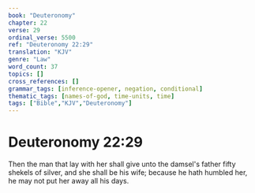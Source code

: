 ```yaml
---
book: "Deuteronomy"
chapter: 22
verse: 29
ordinal_verse: 5500
ref: "Deuteronomy 22:29"
translation: "KJV"
genre: "Law"
word_count: 37
topics: []
cross_references: []
grammar_tags: [inference-opener, negation, conditional]
thematic_tags: [names-of-god, time-units, time]
tags: ["Bible","KJV","Deuteronomy"]
---
```


# Deuteronomy 22:29

Then the man that lay with her shall give unto the damsel's father fifty shekels of silver, and she shall be his wife; because he hath humbled her, he may not put her away all his days.
